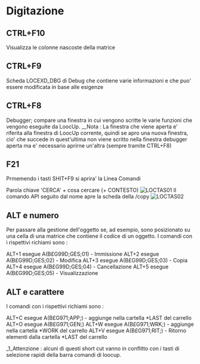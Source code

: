 # Digitazione

## CTRL+F10
Visualizza le colonne nascoste della matrice

## CTRL+F9
Scheda LOCEXD_DBG di Debug che contiene varie informazioni e che puo' essere modificata in base alle esigenze

## CTRL+F8
Debugger; compare una finestra in cui vengono scritte le varie funzioni che vengono eseguite da LoocUp.
__Nota :  La finestra che viene aperta e' riferita alla finestra di LoocUp corrente, quindi se apro una nuova finestra, cio' che succede in quest'ultima non viene scritto nella finestra debugger
aperta ma e' necessario aprirne un'altra (sempre tramite CTRL+F8)

## F21
Prmemendo i tasti SHIT+F9 si aprira' la Linea Comandi

Parola chiave 'CERCA' + cosa cercare (+ CONTESTO)
![LOCTAS01](http://localhost:3000/immagini/MBDOC_OPE-LOCTAS/LOCTAS01.png)
Il comando API seguito dal nome apre la scheda della /copy
![LOCTAS02](http://localhost:3000/immagini/MBDOC_OPE-LOCTAS/LOCTAS02.png)

## ALT e numero
Per passare alla gestione dell'oggetto se, ad esempio, sono posizionato su una cella di una matrice che contiene il codice di un oggetto.
I comandi con i rispettivi richiami sono : 

ALT+1 esegue A(B£G99D;GES;01) - Immissione
ALT+2 esegue A(B£G99D;GES;02) - Modifica
ALT+3 esegue A(B£G99D;GES;03) - Copia
ALT+4 esegue A(B£G99D;GES;04) - Cancellazione
ALT+5 esegue A(B£G99D;GES;05) - Visualizzazione


## ALT e carattere
I comandi con i rispettivi richiami sono : 

ALT+C esegue A(B£G971;APP;) - aggiunge nella cartella *LAST del carrello
ALT+O esegue A(B£G971;GEN;)
ALT+W esegue A(B£G971;WRK;) - aggiunge nella cartella *WORK del carrello
ALT+V esegue A(B£G971;RIT;) - Ritorno elementi dalla cartella *LAST del carrello


_1_Attenzione :  alcuni di questi short cut vanno in conflitto con i tasti di selezione rapidi della barra comandi di loocup.
